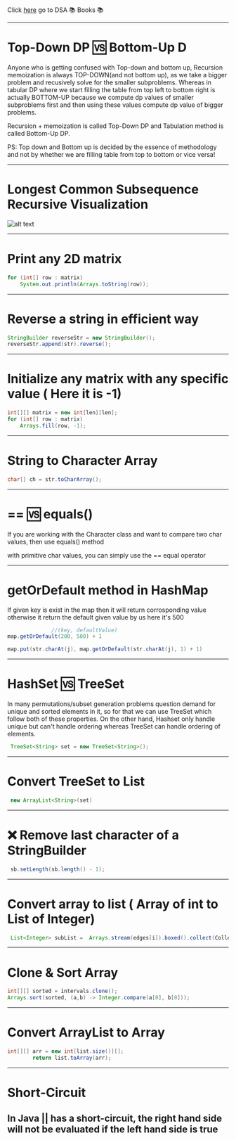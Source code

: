 Click [here](https://drive.google.com/drive/folders/1pPShHEJsQOXM57kCt965WVymMzHg_3KD?usp=sharing) go to DSA :books: Books :books:	 

-----
#  Top-Down DP :vs:	 Bottom-Up D
Anyone who is getting confused with Top-down and bottom up, Recursion memoization is always TOP-DOWN(and not bottom up),
as we take a bigger problem and recusively solve for the smaller subproblems. Whereas in tabular DP where we start filling
the table from top left to bottom right is actually BOTTOM-UP because we compute dp values of smaller subproblems first and
then using these values compute dp value of bigger problems.

Recursion + memoization is called Top-Down DP and Tabulation method  is called Bottom-Up DP.

PS: Top down and Bottom up is decided by the essence of methodology and not by whether we are filling table from top to bottom or vice versa!

-----
# Longest Common Subsequence Recursive Visualization
![alt text](https://github.com/JaydipBarvaliya/DS_ALGO/blob/80eb53241a30053b43381b1a753ae68079aceabc/DP/Longest%20common%20subsequence%20Recursive.png?raw=true)

-----
# Print any 2D matrix
```java
for (int[] row : matrix)
    System.out.println(Arrays.toString(row));
```

-----
# Reverse a string in efficient way
```java
StringBuilder reverseStr = new StringBuilder();
reverseStr.append(str).reverse();
```

-----
# Initialize any matrix with any specific value ( Here it is -1)

```java
int[][] matrix = new int[len][len];
for (int[] row : matrix)
    Arrays.fill(row, -1);     
```
-----
# String to Character Array
```java
char[] ch = str.toCharArray();
```

-----
# == :vs: equals()

If you are working with the Character class and want to compare two char values, then use equals() method

with primitive char values, you can simply use the == equal operator


-----
# getOrDefault method in HashMap
If given key is exist in the map then it will return corrosponding value otherwise it return the default given value by us here it's 500

```java
              //(key, defaultValue)
map.getOrDefault(200, 500) + 1

map.put(str.charAt(j), map.getOrDefault(str.charAt(j), 1) + 1)
```

-----
# HashSet :vs: TreeSet
In many permutations/subset generation problems question demand for unique and sorted elements in it, so for that we can use TreeSet which follow both of these properties.
On the other hand, Hashset only handle unique but can't handle ordering whereas TreeSet can handle ordering of elements.
```java
 TreeSet<String> set = new TreeSet<String>();
``` 

-----
# Convert TreeSet to List
```java
 new ArrayList<String>(set)
```


-----
# :x:	Remove last character of a StringBuilder
```java
 sb.setLength(sb.length() - 1);
```


-----
# Convert array to list ( Array of int to List of Integer)
```java
 List<Integer> subList =  Arrays.stream(edges[i]).boxed().collect(Collectors.toList());
```

-----
# Clone & Sort Array
```java
int[][] sorted = intervals.clone();
Arrays.sort(sorted, (a,b) -> Integer.compare(a[0], b[0]));
```


-----
# Convert ArrayList to Array
```java
int[][] arr = new int[list.size()][];
		return list.toArray(arr);
```

-----
# Short-Circuit
In Java || has a short-circuit, the right hand side will not be evaluated if the left hand side is true
-----
